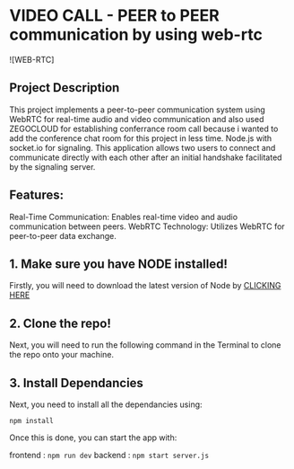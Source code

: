 # VIDEO CALL - PEER to PEER communication by using web-rtc

![WEB-RTC]

<!-- ### <a href="https://669e9d080c86fb1064954aae--soft-begonia-4eba06.netlify.app/">LIVE DEMO</a> -->

## Project Description

This project implements a peer-to-peer communication system using WebRTC for real-time audio and video communication and also used ZEGOCLOUD for establishing conferrance room call because i wanted to add the conference chat room for this project in less time. Node.js with socket.io for signaling. This application allows two users to connect and communicate directly with each other after an initial handshake facilitated by the signaling server.

## Features:
Real-Time Communication: Enables real-time video and audio communication between peers.
WebRTC Technology: Utilizes WebRTC for peer-to-peer data exchange.

## 1. Make sure you have NODE installed!

Firstly, you will need to download the latest version of Node by <a href="https://nodejs.org/en/download/">CLICKING HERE</a>

## 2. Clone the repo!

Next, you will need to run the following command in the Terminal to clone the repo onto your machine.



## 3. Install Dependancies

Next, you need to install all the dependancies using:

`npm install`

Once this is done, you can start the app with:

frontend : `npm run dev`
backend : `npm start server.js`




